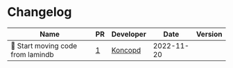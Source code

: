 # Changelog

<!-- prettier-ignore -->
Name | PR | Developer | Date | Version
--- | --- | --- | --- | ---
 🎉 Start moving code from lamindb | [1](https://github.com/laminlabs/lndb-storage/pull/1) | [Koncopd](https://github.com/Koncopd) | 2022-11-20 |
